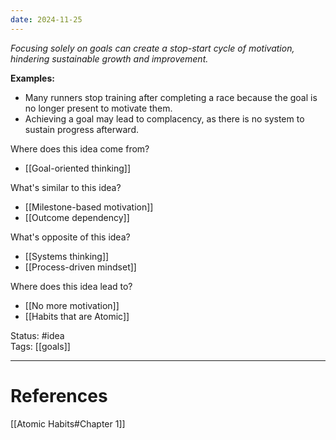 ```yaml
---
date: 2024-11-25
---
```

_Focusing solely on goals can create a stop-start cycle of motivation, hindering sustainable growth and improvement._

**Examples:**
- Many runners stop training after completing a race because the goal is no longer present to motivate them.
- Achieving a goal may lead to complacency, as there is no system to sustain progress afterward.

Where does this idea come from?  
- [[Goal-oriented thinking]]

What's similar to this idea?  
- [[Milestone-based motivation]]
- [[Outcome dependency]]

What's opposite of this idea?  
- [[Systems thinking]]
- [[Process-driven mindset]]

Where does this idea lead to?  
- [[No more motivation]]
- [[Habits that are Atomic]]


Status: #idea  
Tags:  [[goals]]

---
# References
[[Atomic Habits#Chapter 1]]